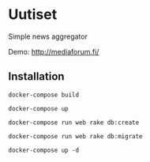 # Uutiset

Simple news aggregator

Demo: http://mediaforum.fi/

## Installation

    docker-compose build
  
    docker-compose up

    docker-compose run web rake db:create
  
    docker-compose run web rake db:migrate
  
    docker-compose up -d
